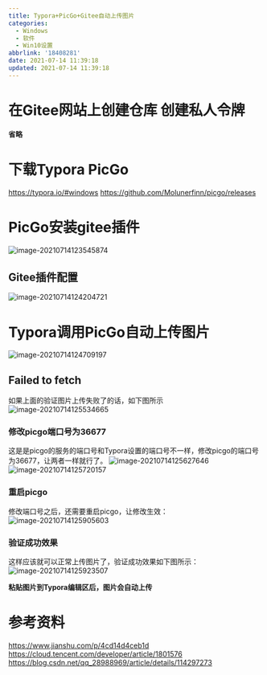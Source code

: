 ```yaml
---
title: Typora+PicGo+Gitee自动上传图片
categories:
  - Windows
  - 软件
  - Win10设置
abbrlink: '18408281'
date: 2021-07-14 11:39:18
updated: 2021-07-14 11:39:18
---
```

<!-- Blog/Software/Win10Setting/Typora+Picgo+GiteeAutomaticUploadPictures/ -->
# 在Gitee网站上创建仓库 创建私人令牌
**省略**
# 下载Typora PicGo
https://typora.io/#windows
https://github.com/Molunerfinn/picgo/releases
# PicGo安装gitee插件
![image-20210714123545874](https://gitee.com/XiaoLan223/images/raw/master/Blog/Software/Win10Setting/Typora+Picgo+GiteeAutomaticUploadPictures/20210714123545.png)

## Gitee插件配置
![image-20210714124204721](https://gitee.com/XiaoLan223/images/raw/master/Blog/Software/Win10Setting/Typora+Picgo+GiteeAutomaticUploadPictures/20210714124204.png)

# Typora调用PicGo自动上传图片
![image-20210714124709197](https://gitee.com/XiaoLan223/images/raw/master/Blog/Software/Win10Setting/Typora+Picgo+GiteeAutomaticUploadPictures/20210714124709.png)

## Failed to fetch

如果上面的验证图片上传失败了的话，如下图所示
![image-20210714125534665](https://gitee.com/XiaoLan223/images/raw/master/Blog/Software/Win10Setting/Typora+Picgo+GiteeAutomaticUploadPictures/20210714125534.png)

### 修改picgo端口号为36677

这是是picgo的服务的端口号和Typora设置的端口号不一样，修改picgo的端口号为36677，让两者一样就行了。
![image-20210714125627646](https://gitee.com/XiaoLan223/images/raw/master/Blog/Software/Win10Setting/Typora+Picgo+GiteeAutomaticUploadPictures/20210714125627.png)
![image-20210714125720157](https://gitee.com/XiaoLan223/images/raw/master/Blog/Software/Win10Setting/Typora+Picgo+GiteeAutomaticUploadPictures/20210714125720.png)

### 重启picgo

修改端口号之后，还需要重启picgo，让修改生效：
![image-20210714125905603](https://gitee.com/XiaoLan223/images/raw/master/Blog/Software/Win10Setting/Typora+Picgo+GiteeAutomaticUploadPictures/20210714125905.png)

### 验证成功效果

这样应该就可以正常上传图片了，验证成功效果如下图所示：
![image-20210714125923507](https://gitee.com/XiaoLan223/images/raw/master/Blog/Software/Win10Setting/Typora+Picgo+GiteeAutomaticUploadPictures/20210714125923.png)

**粘贴图片到Typora编辑区后，图片会自动上传**

# 参考资料
https://www.jianshu.com/p/4cd14d4ceb1d
https://cloud.tencent.com/developer/article/1801576
https://blog.csdn.net/qq_28988969/article/details/114297273
